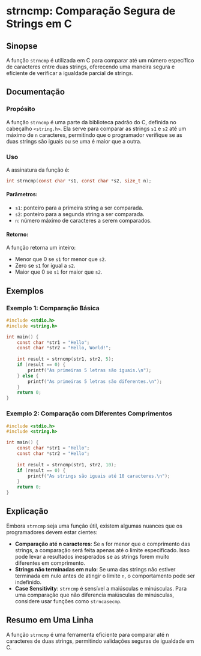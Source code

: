 <!--
Meta Description: # strncmp: Comparação Segura de Strings em C ## Sinopse A função `strncmp` é utilizada em C para comparar até um número específico de caracteres entre...
Meta Keywords: strings, strncmp, que, uma, comparação
-->

# strncmp: Comparação Segura de Strings em C

## Sinopse
A função `strncmp` é utilizada em C para comparar até um número específico de caracteres entre duas strings, oferecendo uma maneira segura e eficiente de verificar a igualdade parcial de strings.

## Documentação

### Propósito
A função `strncmp` é uma parte da biblioteca padrão do C, definida no cabeçalho `<string.h>`. Ela serve para comparar as strings `s1` e `s2` até um máximo de `n` caracteres, permitindo que o programador verifique se as duas strings são iguais ou se uma é maior que a outra.

### Uso
A assinatura da função é:

```c
int strncmp(const char *s1, const char *s2, size_t n);
```

#### Parâmetros:
- `s1`: ponteiro para a primeira string a ser comparada.
- `s2`: ponteiro para a segunda string a ser comparada.
- `n`: número máximo de caracteres a serem comparados.

#### Retorno:
A função retorna um inteiro:
- Menor que 0 se `s1` for menor que `s2`.
- Zero se `s1` for igual a `s2`.
- Maior que 0 se `s1` for maior que `s2`.

## Exemplos

### Exemplo 1: Comparação Básica
```c
#include <stdio.h>
#include <string.h>

int main() {
    const char *str1 = "Hello";
    const char *str2 = "Hello, World!";
    
    int result = strncmp(str1, str2, 5);
    if (result == 0) {
        printf("As primeiras 5 letras são iguais.\n");
    } else {
        printf("As primeiras 5 letras são diferentes.\n");
    }
    return 0;
}
```

### Exemplo 2: Comparação com Diferentes Comprimentos
```c
#include <stdio.h>
#include <string.h>

int main() {
    const char *str1 = "Hello";
    const char *str2 = "Hello";
    
    int result = strncmp(str1, str2, 10);
    if (result == 0) {
        printf("As strings são iguais até 10 caracteres.\n");
    }
    return 0;
}
```

## Explicação
Embora `strncmp` seja uma função útil, existem algumas nuances que os programadores devem estar cientes:

- **Comparação até n caracteres**: Se `n` for menor que o comprimento das strings, a comparação será feita apenas até o limite especificado. Isso pode levar a resultados inesperados se as strings forem muito diferentes em comprimento.
- **Strings não terminadas em nulo**: Se uma das strings não estiver terminada em nulo antes de atingir o limite `n`, o comportamento pode ser indefinido.
- **Case Sensitivity**: `strncmp` é sensível a maiúsculas e minúsculas. Para uma comparação que não diferencia maiúsculas de minúsculas, considere usar funções como `strncasecmp`.

## Resumo em Uma Linha
A função `strncmp` é uma ferramenta eficiente para comparar até n caracteres de duas strings, permitindo validações seguras de igualdade em C.